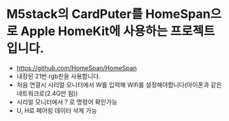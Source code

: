 # M5stack의 CardPuter를 HomeSpan으로 Apple HomeKit에 사용하는 프로젝트입니다.

* https://github.com/HomeSpan/HomeSpan
* 내장된 21번 rgb핀을 사용합니다.
* 처음 연결시 시리얼 모니터에서 W를 입력해 Wifi를 설정해야합니다(아이폰과 같은 네트워크로(2.4G만 됨))
* 시리얼 모니터에서 ? 로 명령어 확인가능
* U, H로 페어링 데이터 삭제 가능